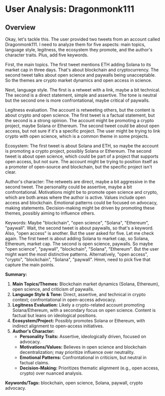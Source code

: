 # User Analysis: Dragonmonk111

## Overview

<think>
Okay, let's tackle this. The user provided two tweets from an account called Dragonmonk111. I need to analyze them for five aspects: main topics, language style, legitness, the ecosystem they promote, and the author's character traits. Plus, add five keywords.

First, the main topics. The first tweet mentions ETH adding Solana to its market cap in three days. That's about blockchain and cryptocurrency. The second tweet talks about open science and paywalls being unacceptable. So the themes are crypto market dynamics and open access in science.

Next, language style. The first is a retweet with a link, maybe a bit technical. The second is a direct statement, simple and assertive. The tone is neutral but the second one is more confrontational, maybe critical of paywalls.

Legitness evaluation. The account is retweeting others, but the content is about crypto and open science. The first tweet is a factual statement, but the second is a strong opinion. The account might be promoting a crypto project, maybe Solana or Ethereum. The second tweet could be about open access, but not sure if it's a specific project. The user might be trying to link crypto with open science, which is a common theme in some projects.

Ecosystem: The first tweet is about Solana and ETH, so maybe the account is promoting a crypto project, possibly Solana or Ethereum. The second tweet is about open science, which could be part of a project that supports open access, but not sure. The account might be trying to position itself as a promoter of open-source and blockchain, but the specific project isn't clear.

Author's character: The retweets are direct, maybe a bit aggressive in the second tweet. The personality could be assertive, maybe a bit confrontational. Motivations might be to promote open science and crypto, which are both areas where the author is active. Values include open access and blockchain. Emotional patterns could be focused on advocacy, making statements. Decision-making might be driven by promoting these themes, possibly aiming to influence others.

Keywords: Maybe "blockchain", "open science", "Solana", "Ethereum", "paywall". Wait, the second tweet is about paywalls, so that's a keyword. Also, "open access" is another. But the user asked for five. Let me check again. The first tweet is about adding Solana to market cap, so Solana, Ethereum, market cap. The second is open science, paywalls. So maybe "open science", "paywall", "blockchain", "Solana", "Ethereum". But the user might want the most distinctive patterns. Alternatively, "open access", "crypto", "blockchain", "Solana", "paywall". Hmm, need to pick five that capture the main points.
</think>

**Summary:**  
1. **Main Topics/Themes:** Blockchain market dynamics (Solana, Ethereum), open science, and criticism of paywalls.  
2. **Language Style & Tone:** Direct, assertive, and technical in crypto context; confrontational in open-access advocacy.  
3. **Legitness Evaluation:** Likely a crypto-related account promoting Solana/Ethereum, with a secondary focus on open science. Content is factual but leans on ideological positions.  
4. **Ecosystem/Project:** Possibly promotes Solana or Ethereum, with indirect alignment to open-access initiatives.  
5. **Author's Character:**  
   - **Personality Traits:** Assertive, ideologically driven, focused on advocacy.  
   - **Motivations/Values:** Believes in open science and blockchain decentralization; may prioritize influence over neutrality.  
   - **Emotional Patterns:** Confrontational in criticism, but neutral in factual claims.  
   - **Decision-Making:** Prioritizes thematic alignment (e.g., open access, crypto) over nuanced analysis.  

**Keywords/Tags:** blockchain, open science, Solana, paywall, crypto advocacy.
